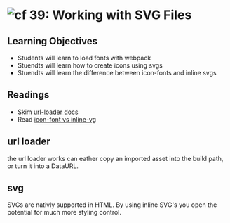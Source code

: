 ![cf](http://i.imgur.com/7v5ASc8.png) 39: Working with SVG Files
===

## Learning Objectives
* Students will learn to load fonts with webpack
* Stuendts will learn how to create icons using svgs
* Stuendts will learn the difference between icon-fonts and inline svgs

## Readings
* Skim [url-loader docs](https://webpack.js.org/loaders/url-loader/)
* Read [icon-font vs inline-vg](https://css-tricks.com/icon-fonts-vs-svg/)

## url loader
the url loader works can eather copy an imported asset into the build path, or turn it into a DataURL. 

## svg 
SVGs are nativly supported in HTML. By using inline SVG's you open the potential for much more styling control. 
